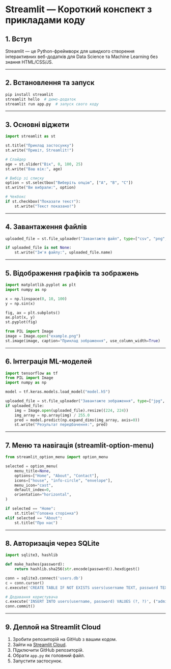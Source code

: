 
# Streamlit — Короткий конспект з прикладами коду

## 1. Вступ
Streamlit — це Python-фреймворк для швидкого створення інтерактивних веб-додатків для Data Science та Machine Learning без знання HTML/CSS/JS.

---

## 2. Встановлення та запуск
```bash
pip install streamlit
streamlit hello  # демо-додаток
streamlit run app.py  # запуск свого коду
```

---

## 3. Основні віджети
```python
import streamlit as st

st.title("Приклад застосунку")
st.write("Привіт, Streamlit!")

# Слайдер
age = st.slider("Вік", 0, 100, 25)
st.write("Ваш вік:", age)

# Вибір зі списку
option = st.selectbox("Виберіть опцію", ["A", "B", "C"])
st.write("Ви вибрали:", option)

# Чекбокс
if st.checkbox("Показати текст"):
    st.write("Текст показано!")
```

---

## 4. Завантаження файлів
```python
uploaded_file = st.file_uploader("Завантажте файл", type=["csv", "png", "jpg"])

if uploaded_file is not None:
    st.write("Ім'я файлу:", uploaded_file.name)
```

---

## 5. Відображення графіків та зображень
```python
import matplotlib.pyplot as plt
import numpy as np

x = np.linspace(0, 10, 100)
y = np.sin(x)

fig, ax = plt.subplots()
ax.plot(x, y)
st.pyplot(fig)

from PIL import Image
image = Image.open("example.png")
st.image(image, caption="Приклад зображення", use_column_width=True)
```

---

## 6. Інтеграція ML-моделей
```python
import tensorflow as tf
from PIL import Image
import numpy as np

model = tf.keras.models.load_model("model.h5")

uploaded_file = st.file_uploader("Завантажте зображення", type=["jpg", "png"])
if uploaded_file:
    img = Image.open(uploaded_file).resize((224, 224))
    img_array = np.array(img) / 255.0
    pred = model.predict(np.expand_dims(img_array, axis=0))
    st.write("Результат передбачення:", pred)
```

---

## 7. Меню та навігація (streamlit-option-menu)
```python
from streamlit_option_menu import option_menu

selected = option_menu(
    menu_title=None,
    options=["Home", "About", "Contact"],
    icons=["house", "info-circle", "envelope"],
    menu_icon="cast",
    default_index=0,
    orientation="horizontal",
)

if selected == "Home":
    st.title("Головна сторінка")
elif selected == "About":
    st.title("Про нас")
```

---

## 8. Авторизація через SQLite
```python
import sqlite3, hashlib

def make_hashes(password):
    return hashlib.sha256(str.encode(password)).hexdigest()

conn = sqlite3.connect('users.db')
c = conn.cursor()
c.execute('CREATE TABLE IF NOT EXISTS users(username TEXT, password TEXT)')

# Додавання користувача
c.execute('INSERT INTO users(username, password) VALUES (?, ?)', ("admin", make_hashes("1234")))
conn.commit()
```

---

## 9. Деплой на Streamlit Cloud
1. Зробити репозиторій на GitHub з вашим кодом.
2. Зайти на [Streamlit Cloud](https://streamlit.io/cloud).
3. Підключити GitHub репозиторій.
4. Обрати `app.py` як головний файл.
5. Запустити застосунок.
